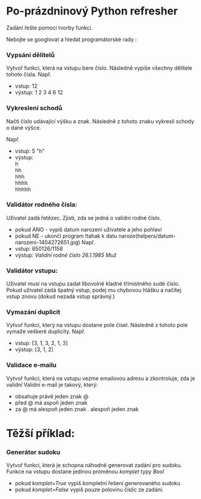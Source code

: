 # Po-prázdninový Python refresher

Zadání řešte pomocí tvorby funkcí.

Nebojte se googlovat a hledat programátorské rady :

### Vypsání dělitelů
Vytvoř funkci, která na vstupu bere číslo. Následně vypíše všechny dělitele tohoto čísla.
 Např.
 - vstup: 12
 - výstup:
    1
    2
    3
    4
    6
    12

### Vykreslení schodů
 Načti číslo udávající výšku a znak. Následně z tohoto znaku vykresli schody o dané výšce.

 Např.
 - vstup: 5 "h"
 - výstup:<br>
    h<br>
    hh<br>
    hhh<br>
    hhhh<br>
    hhhhh

### Validátor rodného čísla:
Uživatel zadá řetězec. Zjisti, zda se jedná o validní rodné číslo.
- pokud ANO - vypiš datum narození uživatele a jeho pohlaví
- pokud NE - ukonči program
!tahak k datu naroze(helpers/datum-narozeni-1404272651.jpg)
 Např.
 - vstup: 850126/1158
 - výstup:
    *Validní rodné číslo*
    *26.1.1985*
    *Muž*

### Validátor vstupu:
Uživatel musí na vstupu zadat libovolné kladné třímístného sudé číslo. Pokud uživatel zadá špatný vstup, podej mu chybovou hlášku a načítej vstup znovu (dokud nezadá vstup správný.)

### Vymazání duplicit
Vytvoř funkci, který na vstupu dostane pole čísel. Následně z tohoto pole vymaže veškeré duplicity.
 Např.
 - vstup: [3, 1, 3, 2, 1, 3]
 - výstup: [3, 1, 2]

### Validace e-mailu
Vytvoř funkci, která na vstupu vezme emailovou adresu a zkontroluje, zda je validní
Validní e-mail je takový, který:
- obsahuje právě jeden znak @
- před @ má aspoň jeden znak
- za  @ má alespoň jeden znak . alespoň jeden znak

# Těžší příklad:

### Generátor sudoku
Vytvoř funkci, která je schopna náhodně generovat zadání pro sudoku. Funkce na vstupu dostane jedinou proměnou *komplet* typy *Bool*
- pokud *komplet=True* vypiš kompletní řešení generovaného sudoku
- pokud *komplet=False* vypiš pouze polovinu číslic ze zadání.